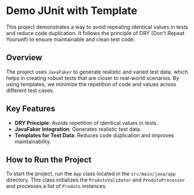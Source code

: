 # Demo JUnit with Template

This project demonstrates a way to avoid repeating identical values in tests and reduce code duplication. It follows the principle of DRY (Don't Repeat Yourself) to ensure maintainable and clean test code.

## Overview

The project uses `JavaFaker` to generate realistic and varied test data, which helps in creating robust tests that are closer to real-world scenarios. By using templates, we minimize the repetition of code and values across different test cases.

## Key Features

- **DRY Principle**: Avoids repetition of identical values in tests.
- **JavaFaker Integration**: Generates realistic test data.
- **Templates for Test Data**: Reduces code duplication and improves maintainability.

## How to Run the Project

To start the project, run the `App` class located in the `src/main/java/app` directory. This class initializes the `ProdutoValidator` and `ProdutoProcessor` and processes a list of `Produto` instances.

